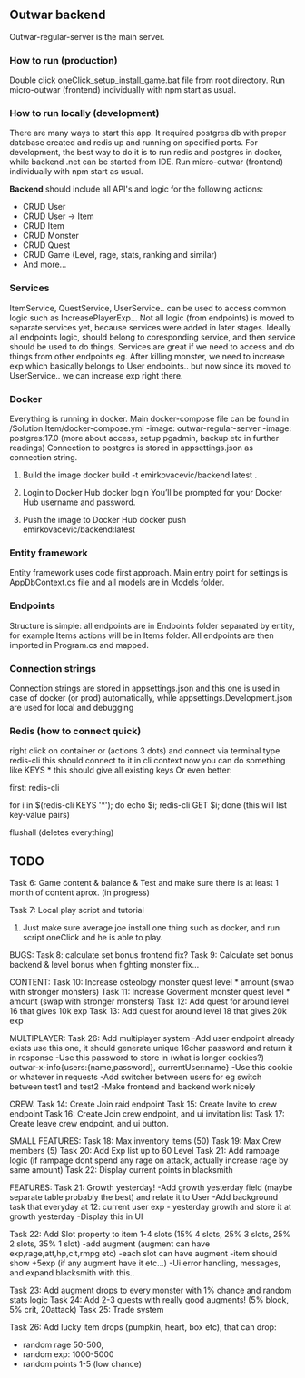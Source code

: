 ﻿## Outwar backend
Outwar-regular-server is the main server.

### How to run (production)
Double click oneClick_setup_install_game.bat file from root directory. Run micro-outwar (frontend) individually with npm start as usual.

### How to run locally (development)
There are many ways to start this app. It required postgres db with proper database created and redis up and running on specified ports.
For development, the best way to do it is to run redis and postgres in docker, while backend .net can be started from IDE. Run micro-outwar (frontend) individually with npm start as usual.

**Backend**
should include all API's and logic for the following actions:

* CRUD User
* CRUD User -> Item
* CRUD Item
* CRUD Monster
* CRUD Quest
* CRUD Game (Level, rage, stats, ranking and similar)
* And more...

### Services
ItemService, QuestService, UserService.. can be used to access common logic such as IncreasePlayerExp...
Not all logic (from endpoints) is moved to separate services yet, because services were added in later stages. Ideally all endpoints logic,
should belong to coresponding service, and then service should be used to do things. Services are great if we need to access and do things
from other endpoints eg. After killing monster, we need to increase exp which basically belongs to User endpoints.. but now since its moved to 
UserService.. we can increase exp right there.

### Docker
Everything is running in docker. Main docker-compose file can be found in /Solution Item/docker-compose.yml -image: outwar-regular-server -image: postgres:17.0 (more about access, setup pgadmin, backup etc in further readings) Connection to postgres is stored in appsettings.json as connection string.

1. Build the image
docker build -t emirkovacevic/backend:latest .

2. Login to Docker Hub
docker login
You’ll be prompted for your Docker Hub username and password.

3. Push the image to Docker Hub
docker push emirkovacevic/backend:latest

### Entity framework
Entity framework uses code first approach. Main entry point for settings is AppDbContext.cs file and all models are in Models folder.

### Endpoints
Structure is simple: all endpoints are in Endpoints folder separated by entity, for example Items actions will be in Items folder. All endpoints are then imported in Program.cs and mapped.

### Connection strings
Connection strings are stored in appsettings.json and this one is used in case of docker (or prod) automatically, while appsettings.Development.json are used for local and debugging

### Redis (how to connect quick)
right click on container or (actions 3 dots) and connect via terminal
type redis-cli this should connect to it in cli context
now you can do something like KEYS * this should give all existing keys
Or even better:

first: redis-cli

for i in $(redis-cli KEYS '*'); do echo $i; redis-cli GET $i; done (this will list key-value pairs)

flushall (deletes everything)

## TODO

Task 6: Game content & balance & Test and make sure there is at least 1 month of content aprox. (in progress)

Task 7: Local play script and tutorial
1. Just make sure average joe install one thing such as docker, and run script oneClick and he is able to play.

BUGS:
Task 8: calculate set bonus frontend fix?
Task 9: Calculate set bonus backend & level bonus when fighting monster fix...

CONTENT:
Task 10: Increase osteology monster quest level * amount (swap with stronger monsters)
Task 11: Increase Goverment monster quest level * amount (swap with stronger monsters)
Task 12: Add quest for around level 16 that gives 10k exp
Task 13: Add quest for around level 18 that gives 20k exp

MULTIPLAYER:
Task 26: Add multiplayer system
 -Add user endpoint already exists use this one, it should generate unique 16char password and return it in response
 -Use this password to store in (what is longer cookies?) outwar-x-info{users:{name,password}, currentUser:name}
 -Use this cookie or whatever in requests
 -Add switcher between users for eg switch between test1 and test2
 -Make frontend and backend work nicely

CREW:
Task 14: Create Join raid endpoint
Task 15: Create Invite to crew endpoint
Task 16: Create Join crew endpoint, and ui invitation list
Task 17: Create leave crew endpoint, and ui button.

SMALL FEATURES:
Task 18: Max inventory items (50)
Task 19: Max Crew members (5)
Task 20: Add Exp list up to 60 Level
Task 21: Add rampage logic (if rampage dont spend any rage on attack, actually increase rage by same amount)
Task 22: Display current points in blacksmith

FEATURES: 
Task 21: Growth yesterday!
-Add growth yesterday field (maybe separate table probably the best) and relate it to User
-Add background task that everyday at 12: current user exp - yesterday growth and store it at growth yesterday
-Display this in UI

Task 22: Add Slot property to item 1-4 slots (15% 4 slots, 25% 3 slots, 25% 2 slots, 35% 1 slot) 
-add augment (augment can have exp,rage,att,hp,cit,rmpg etc)
-each slot can have augment
-item should show +5exp (if any augment have it etc...)
-Ui error handling, messages, and expand blacksmith with this..

Task 23: Add augment drops to every monster with 1% chance and random stats logic
Task 24: Add 2-3 quests with really good augments! (5% block, 5% crit, 20attack)
Task 25: Trade system 

Task 26: Add lucky item drops (pumpkin, heart, box etc), that can drop:
+ random rage 50-500,
+ random exp: 1000-5000
+ random points 1-5 (low chance)
